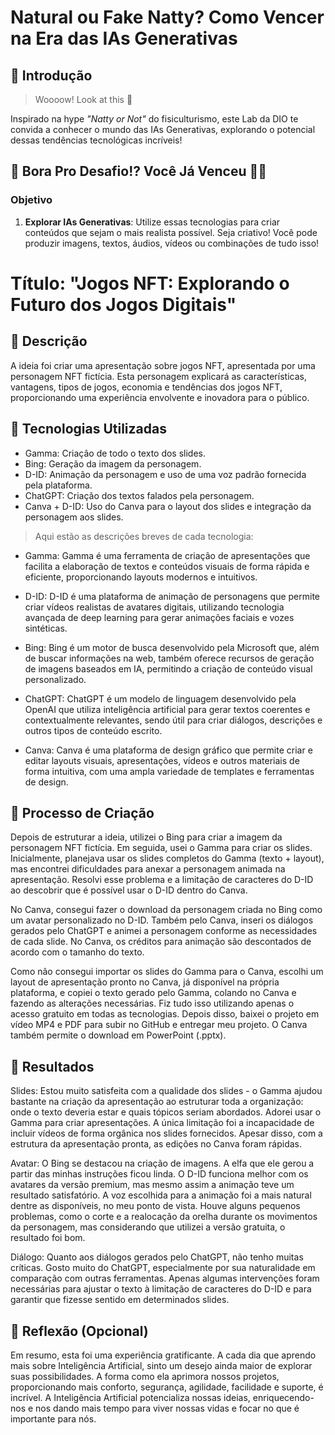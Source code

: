 # Natural ou Fake Natty? Como Vencer na Era das IAs Generativas

## 🚀 Introdução

> Woooow! Look at this 👀

Inspirado na hype _"Natty or Not"_ do fisiculturismo, este Lab da DIO te convida a conhecer o mundo das IAs Generativas, explorando o potencial dessas tendências tecnológicas incríveis!

## 🎯 Bora Pro Desafio!? Você Já Venceu 💪🤓

### Objetivo

1. **Explorar IAs Generativas**: Utilize essas tecnologias para criar conteúdos que sejam o mais realista possível. Seja criativo! Você pode produzir imagens, textos, áudios, vídeos ou combinações de tudo isso!

# Título: "Jogos NFT: Explorando o Futuro dos Jogos Digitais"

## 📒 Descrição
A ideia foi criar uma apresentação sobre jogos NFT, apresentada por uma personagem NFT fictícia. Esta personagem explicará as características, vantagens, tipos de jogos, economia e tendências dos jogos NFT, proporcionando uma experiência envolvente e inovadora para o público.

## 🤖 Tecnologias Utilizadas
* Gamma: Criação de todo o texto dos slides.
* Bing: Geração da imagem da personagem.
* D-ID: Animação da personagem e uso de uma voz padrão fornecida pela plataforma.
* ChatGPT: Criação dos textos falados pela personagem.
* Canva + D-ID: Uso do Canva para o layout dos slides e integração da personagem aos slides.

> Aqui estão as descrições breves de cada tecnologia:

* Gamma: Gamma é uma ferramenta de criação de apresentações que facilita a elaboração de textos e conteúdos visuais de forma rápida e eficiente, proporcionando layouts modernos e intuitivos.

* D-ID: D-ID é uma plataforma de animação de personagens que permite criar vídeos realistas de avatares digitais, utilizando tecnologia avançada de deep learning para gerar animações faciais e vozes sintéticas.

* Bing: Bing é um motor de busca desenvolvido pela Microsoft que, além de buscar informações na web, também oferece recursos de geração de imagens baseados em IA, permitindo a criação de conteúdo visual personalizado.

* ChatGPT: ChatGPT é um modelo de linguagem desenvolvido pela OpenAI que utiliza inteligência artificial para gerar textos coerentes e contextualmente relevantes, sendo útil para criar diálogos, descrições e outros tipos de conteúdo escrito.

* Canva: Canva é uma plataforma de design gráfico que permite criar e editar layouts visuais, apresentações, vídeos e outros materiais de forma intuitiva, com uma ampla variedade de templates e ferramentas de design.

## 🧐 Processo de Criação
Depois de estruturar a ideia, utilizei o Bing para criar a imagem da personagem NFT fictícia. Em seguida, usei o Gamma para criar os slides. Inicialmente, planejava usar os slides completos do Gamma (texto + layout), mas encontrei dificuldades para anexar a personagem animada na apresentação. Resolvi esse problema e a limitação de caracteres do D-ID ao descobrir que é possível usar o D-ID dentro do Canva.

No Canva, consegui fazer o download da personagem criada no Bing como um avatar personalizado no D-ID. Também pelo Canva, inseri os diálogos gerados pelo ChatGPT e animei a personagem conforme as necessidades de cada slide. No Canva, os créditos para animação são descontados de acordo com o tamanho do texto.

Como não consegui importar os slides do Gamma para o Canva, escolhi um layout de apresentação pronto no Canva, já disponível na própria plataforma, e copiei o texto gerado pelo Gamma, colando no Canva e fazendo as alterações necessárias. Fiz tudo isso utilizando apenas o acesso gratuito em todas as tecnologias. Depois disso, baixei o projeto em vídeo MP4 e PDF para subir no GitHub e entregar meu projeto. O Canva também permite o download em PowerPoint (.pptx).

## 🚀 Resultados
Slides: Estou muito satisfeita com a qualidade dos slides - o Gamma ajudou bastante na criação da apresentação ao estruturar toda a organização: onde o texto deveria estar e quais tópicos seriam abordados. Adorei usar o Gamma para criar apresentações. A única limitação foi a incapacidade de incluir vídeos de forma orgânica nos slides fornecidos. Apesar disso, com a estrutura da apresentação pronta, as edições no Canva foram rápidas.

Avatar: O Bing se destacou na criação de imagens. A elfa que ele gerou a partir das minhas instruções ficou linda. O D-ID funciona melhor com os avatares da versão premium, mas mesmo assim a animação teve um resultado satisfatório. A voz escolhida para a animação foi a mais natural dentre as disponíveis, no meu ponto de vista. Houve alguns pequenos problemas, como o corte e a realocação da orelha durante os movimentos da personagem, mas considerando que utilizei a versão gratuita, o resultado foi bom.

Diálogo: Quanto aos diálogos gerados pelo ChatGPT, não tenho muitas críticas. Gosto muito do ChatGPT, especialmente por sua naturalidade em comparação com outras ferramentas. Apenas algumas intervenções foram necessárias para ajustar o texto à limitação de caracteres do D-ID e para garantir que fizesse sentido em determinados slides.


## 💭 Reflexão (Opcional)
Em resumo, esta foi uma experiência gratificante. A cada dia que aprendo mais sobre Inteligência Artificial, sinto um desejo ainda maior de explorar suas possibilidades. A forma como ela aprimora nossos projetos, proporcionando mais conforto, segurança, agilidade, facilidade e suporte, é incrível. A Inteligência Artificial potencializa nossas ideias, enriquecendo-nos e nos dando mais tempo para viver nossas vidas e focar no que é importante para nós.
